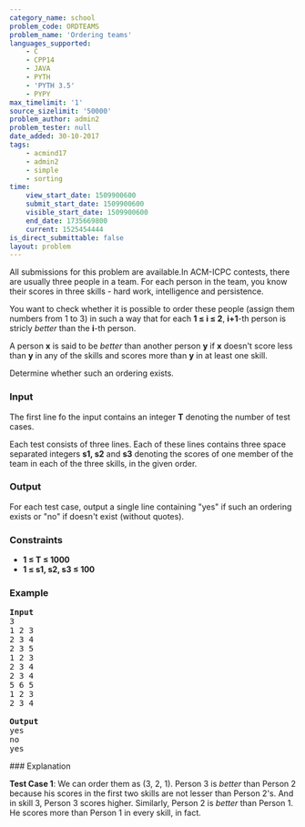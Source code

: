 ```yaml
---
category_name: school
problem_code: ORDTEAMS
problem_name: 'Ordering teams'
languages_supported:
    - C
    - CPP14
    - JAVA
    - PYTH
    - 'PYTH 3.5'
    - PYPY
max_timelimit: '1'
source_sizelimit: '50000'
problem_author: admin2
problem_tester: null
date_added: 30-10-2017
tags:
    - acmind17
    - admin2
    - simple
    - sorting
time:
    view_start_date: 1509900600
    submit_start_date: 1509900600
    visible_start_date: 1509900600
    end_date: 1735669800
    current: 1525454444
is_direct_submittable: false
layout: problem
---
```

All submissions for this problem are available.In ACM-ICPC contests, there are usually three people in a team. For each person in the team, you know their scores in three skills - hard work, intelligence and persistence.

You want to check whether it is possible to order these people (assign them numbers from 1 to 3) in such a way that for each **1 ≤ i ≤ 2**, **i+1**-th person is stricly _better_ than the **i**-th person.

A person **x** is said to be _better_ than another person **y** if **x** doesn't score less than **y** in any of the skills and scores more than **y** in at least one skill.

Determine whether such an ordering exists.

### Input

The first line fo the input contains an integer **T** denoting the number of test cases.

Each test consists of three lines. Each of these lines contains three space separated integers **s1, s2** and **s3** denoting the scores of one member of the team in each of the three skills, in the given order.

### Output

For each test case, output a single line containing "yes" if such an ordering exists or "no" if doesn't exist (without quotes).

### Constraints

- **1 ≤ T ≤ 1000**
- **1 ≤ s1, s2, s3 ≤ 100**

### Example

<pre>
<b>Input</b>
3
1 2 3
2 3 4
2 3 5
1 2 3
2 3 4
2 3 4
5 6 5
1 2 3
2 3 4

<b>Output</b>
yes
no
yes
</pre>### Explanation

**Test Case 1**: We can order them as (3, 2, 1). Person 3 is _better_ than Person 2 because his scores in the first two skills are not lesser than Person 2's. And in skill 3, Person 3 scores higher. Similarly, Person 2 is _better_ than Person 1. He scores more than Person 1 in every skill, in fact.
